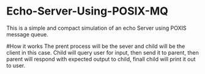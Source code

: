 # Echo-Server-Using-POSIX-MQ
This is a simple and compact simulation of an echo Server using POXIS message queue.

#How it works
The prent process will be the sever and child will be the client in this case. Child will query user for input, then send it to parent, then parent
will respond with expected output to child, finall child will print it out to user. 
